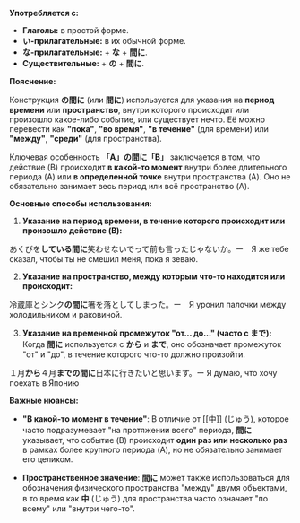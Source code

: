 
**Употребляется с:**
- **Глаголы:** в простой форме.
- **い-прилагательные:** в их обычной форме.
- **な-прилагательные:** + **な** + **間に**.
- **Существительные:** + **の** + **間に**.


**Пояснение:**

Конструкция **の間に** (или **間に**) используется для указания на **период времени** или **пространство**, внутри которого происходит или произошло какое-либо событие, или существует нечто. Её можно перевести как **"пока"**, **"во время"**, **"в течение"** (для времени) или **"между"**, **"среди"** (для пространства).

Ключевая особенность **「A」の間に「B」** заключается в том, что действие (B) происходит **в какой-то момент** внутри более длительного периода (A) или **в определенной точке** внутри пространства (A). Оно не обязательно занимает весь период или всё пространство (A).


**Основные способы использования:**

1. **Указание на период времени, в течение которого происходит или произошло действие (B):**

あくびを**している間に**笑わせないでって前も言ったじゃないか。ー　Я же тебе сказал, чтобы ты не смешил меня, пока я зеваю.

2. **Указание на пространство, между которым что-то находится или происходит:**

冷蔵庫とシンク**の間に**箸を落としてしまった。ー　Я уронил палочки между холодильником и раковиной.

3. **Указание на временной промежуток "от... до..." (часто с まで):** Когда **間に** используется с **から** и **まで**, оно обозначает промежуток "от" и "до", в течение которого что-то должно произойти.

１月**から**４月**までの間に**日本に行きたいと思います。ー Я думаю, что хочу поехать в Японию


**Важные нюансы:**

- **"В какой-то момент в течение"**: В отличие от [[中]]  (じゅう), которое часто подразумевает "на протяжении всего" периода, **間に** указывает, что событие (B) происходит **один раз или несколько раз** в рамках более крупного периода (A), но не обязательно занимает его целиком.
    
- **Пространственное значение**: **間に** может также использоваться для обозначения физического пространства "между" двумя объектами, в то время как **中** (じゅう) для пространства часто означает "по всему" или "внутри чего-то".